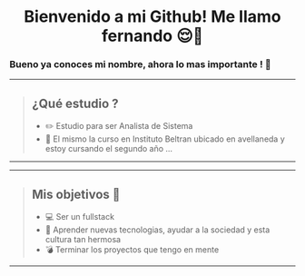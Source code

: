 # <center>Bienvenido a mi Github!  Me llamo fernando   :relieved:👋 </center>  
###   Bueno ya conoces mi nombre, ahora lo mas importante ! :small_red_triangle_down:  
***
>## ¿Qué estudio ? ##
>- :pencil2: Estudio para ser Analista de Sistema 
>- :stars: El mismo la curso en Instituto Beltran ubicado en avellaneda y estoy cursando el segundo año ...
***

***
>## Mis objetivos :rocket: ##  
>- :computer: Ser un fullstack
>- :flags: Aprender nuevas tecnologias, ayudar a la sociedad y esta cultura tan hermosa 
>- :bomb: Terminar los proyectos que tengo en mente 
---

